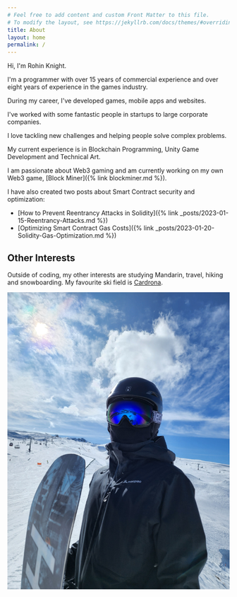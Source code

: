 ```yaml
---
# Feel free to add content and custom Front Matter to this file.
# To modify the layout, see https://jekyllrb.com/docs/themes/#overriding-theme-defaults
title: About
layout: home
permalink: /
---
```


Hi, I'm Rohin Knight.

I'm a programmer with over 15 years of commercial experience and over eight years of experience in the games industry.

During my career, I've developed games, mobile apps and websites.

I've worked with some fantastic people in startups to large corporate companies.

I love tackling new challenges and helping people solve complex problems.

My current experience is in Blockchain Programming, Unity Game Development and Technical Art.

I am passionate about Web3 gaming and am currently working on my own Web3 game, [Block Miner]({% link blockminer.md %}).

I have also created two posts about Smart Contract security and optimization:
* [How to Prevent Reentrancy Attacks in Solidity]({% link _posts/2023-01-15-Reentrancy-Attacks.md %})
* [Optimizing Smart Contract Gas Costs]({% link _posts/2023-01-20-Solidity-Gas-Optimization.md %})

## Other Interests

Outside of coding, my other interests are studying Mandarin, travel, hiking and snowboarding. My favourite ski field is [Cardrona](https://www.cardrona.com/).
<br />

![Rohin Knight at Cardrona Ski Field](/assets/rohin-snowboard.jpg)